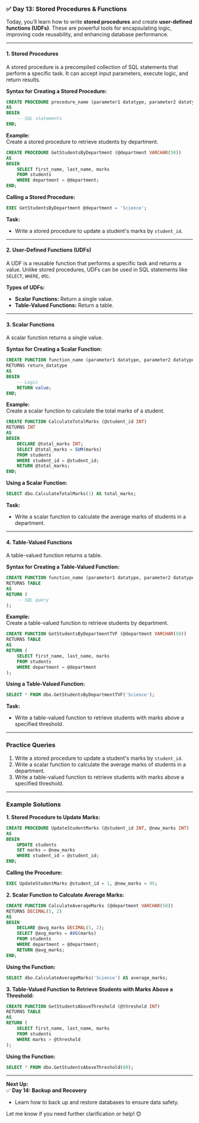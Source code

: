 ### ✅ **Day 13: Stored Procedures & Functions**  
Today, you’ll learn how to write **stored procedures** and create **user-defined functions (UDFs)**. These are powerful tools for encapsulating logic, improving code reusability, and enhancing database performance.

---

#### **1. Stored Procedures**  
A stored procedure is a precompiled collection of SQL statements that perform a specific task. It can accept input parameters, execute logic, and return results.  

**Syntax for Creating a Stored Procedure:**  
```sql
CREATE PROCEDURE procedure_name (parameter1 datatype, parameter2 datatype, ...)
AS
BEGIN
    -- SQL statements
END;
```

**Example:**  
Create a stored procedure to retrieve students by department.  

```sql
CREATE PROCEDURE GetStudentsByDepartment (@department VARCHAR(50))
AS
BEGIN
    SELECT first_name, last_name, marks
    FROM students
    WHERE department = @department;
END;
```

**Calling a Stored Procedure:**  
```sql
EXEC GetStudentsByDepartment @department = 'Science';
```

**Task:**  
- Write a stored procedure to update a student's marks by `student_id`.  

---

#### **2. User-Defined Functions (UDFs)**  
A UDF is a reusable function that performs a specific task and returns a value. Unlike stored procedures, UDFs can be used in SQL statements like `SELECT`, `WHERE`, etc.  

**Types of UDFs:**  
- **Scalar Functions:** Return a single value.  
- **Table-Valued Functions:** Return a table.  

---

#### **3. Scalar Functions**  
A scalar function returns a single value.  

**Syntax for Creating a Scalar Function:**  
```sql
CREATE FUNCTION function_name (parameter1 datatype, parameter2 datatype, ...)
RETURNS return_datatype
AS
BEGIN
    -- Logic
    RETURN value;
END;
```

**Example:**  
Create a scalar function to calculate the total marks of a student.  

```sql
CREATE FUNCTION CalculateTotalMarks (@student_id INT)
RETURNS INT
AS
BEGIN
    DECLARE @total_marks INT;
    SELECT @total_marks = SUM(marks)
    FROM students
    WHERE student_id = @student_id;
    RETURN @total_marks;
END;
```

**Using a Scalar Function:**  
```sql
SELECT dbo.CalculateTotalMarks(1) AS total_marks;
```

**Task:**  
- Write a scalar function to calculate the average marks of students in a department.  

---

#### **4. Table-Valued Functions**  
A table-valued function returns a table.  

**Syntax for Creating a Table-Valued Function:**  
```sql
CREATE FUNCTION function_name (parameter1 datatype, parameter2 datatype, ...)
RETURNS TABLE
AS
RETURN (
    -- SQL query
);
```

**Example:**  
Create a table-valued function to retrieve students by department.  

```sql
CREATE FUNCTION GetStudentsByDepartmentTVF (@department VARCHAR(50))
RETURNS TABLE
AS
RETURN (
    SELECT first_name, last_name, marks
    FROM students
    WHERE department = @department
);
```

**Using a Table-Valued Function:**  
```sql
SELECT * FROM dbo.GetStudentsByDepartmentTVF('Science');
```

**Task:**  
- Write a table-valued function to retrieve students with marks above a specified threshold.  

---

### **Practice Queries**  
1. Write a stored procedure to update a student's marks by `student_id`.  
2. Write a scalar function to calculate the average marks of students in a department.  
3. Write a table-valued function to retrieve students with marks above a specified threshold.  

---

### **Example Solutions**  

**1. Stored Procedure to Update Marks:**  
```sql
CREATE PROCEDURE UpdateStudentMarks (@student_id INT, @new_marks INT)
AS
BEGIN
    UPDATE students
    SET marks = @new_marks
    WHERE student_id = @student_id;
END;
```

**Calling the Procedure:**  
```sql
EXEC UpdateStudentMarks @student_id = 1, @new_marks = 95;
```

**2. Scalar Function to Calculate Average Marks:**  
```sql
CREATE FUNCTION CalculateAverageMarks (@department VARCHAR(50))
RETURNS DECIMAL(5, 2)
AS
BEGIN
    DECLARE @avg_marks DECIMAL(5, 2);
    SELECT @avg_marks = AVG(marks)
    FROM students
    WHERE department = @department;
    RETURN @avg_marks;
END;
```

**Using the Function:**  
```sql
SELECT dbo.CalculateAverageMarks('Science') AS average_marks;
```

**3. Table-Valued Function to Retrieve Students with Marks Above a Threshold:**  
```sql
CREATE FUNCTION GetStudentsAboveThreshold (@threshold INT)
RETURNS TABLE
AS
RETURN (
    SELECT first_name, last_name, marks
    FROM students
    WHERE marks > @threshold
);
```

**Using the Function:**  
```sql
SELECT * FROM dbo.GetStudentsAboveThreshold(80);
```

---

**Next Up:**  
✅ **Day 14: Backup and Recovery**  
- Learn how to back up and restore databases to ensure data safety.  

Let me know if you need further clarification or help! 😊
